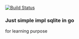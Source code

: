 [![Build Status](https://travis-ci.org/voloyev/gosqlight.svg?branch=master)](https://travis-ci.org/voloyev/gosqlight)

### Just simple impl sqlite in go 
 
 for learning purpose

